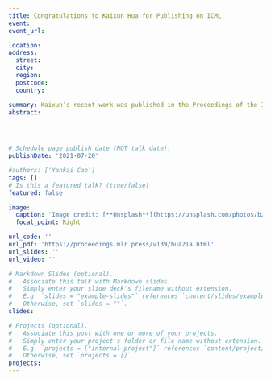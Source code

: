 ```yaml
---
title: Congratulations to Kaixun Hua for Publishing on ICML
event: 
event_url: 

location:  
address:
  street:  
  city:  
  region:  
  postcode:  
  country:  

summary: Kaixun’s recent work was published in the Proceedings of the International Conference on Machine Learning (ICML). In this work, we proposed a new global optimization algorithm for clustering problems and demonstrated that our algorithm can solve the MSSC problem with up to 200,000 samples in parallel, while state-of-the-art approaches in the literature can only deal with two thousand samples.
abstract:  


 

# Schedule page publish date (NOT talk date).
publishDate: '2021-07-20'

#authors: ['Yankai Cao']
tags: []
# Is this a featured talk? (true/false)
featured: false

image:
  caption: 'Image credit: [**Unsplash**](https://unsplash.com/photos/bzdhc5b3Bxs)'
  focal_point: Right

url_code: ''
url_pdf: 'https://proceedings.mlr.press/v139/hua21a.html' 
url_slides: ''
url_video: ''

# Markdown Slides (optional).
#   Associate this talk with Markdown slides.
#   Simply enter your slide deck's filename without extension.
#   E.g. `slides = "example-slides"` references `content/slides/example-slides.md`.
#   Otherwise, set `slides = ""`.
slides:

# Projects (optional).
#   Associate this post with one or more of your projects.
#   Simply enter your project's folder or file name without extension.
#   E.g. `projects = ["internal-project"]` references `content/project/deep-learning/index.md`.
#   Otherwise, set `projects = []`.
projects:
---
```

